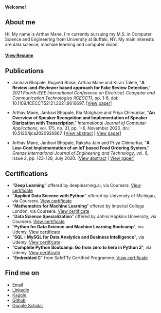 **Welcome!**


## About me
<!-- ![](/images/my-image.png) -->

Hi! My name is Arthav Mane. I'm currently pursuing my M.S. in Computer Science and Engineering from University at Buffalo, NY. My main interests are data science, machine learning and computer vision.


<!-- ## What am I currently working on? -->

<!-- ## Past projects -->

#### [View Resume](https://arthavmane.github.io/portfolio/documents/RESUME.pdf)


## Publications
* Janhavi Bhopale, Rugved Bhise, Arthav Mane and Kiran Talele, "**A Review-and-Reviewer based approach for Fake Review Detection**," *2021 Fourth IEEE International Conference on Electrical, Computer and Communication Technologies (ICECCT)*, pp. 1-6, doi: 10.1109/ICECCT52121.2021.9616697. \[[View paper](https://ieeexplore.ieee.org/document/9616697)]

* Arthav Mane, Janhavi Bhopale, Ria Motghare and Priya Chimurkar, "**An Overview of Speaker Recognition and Implementation of Speaker Diarization with Transcription**," *International Journal of Computer Applications*, vol. 175, no. 31, pp. 1-6, November 2020. doi: 10.5120/ijca2020920867. \[[View abstract](https://www.ijcaonline.org/archives/volume175/number31/31646-2020920867) \| [View paper](https://www.ijcaonline.org/archives/volume175/number31/mane-2020-ijca-920867.pdf)]

* Arthav Mane, Janhavi Bhopale, Raksha Jain and Priya Chimurkar, "**A Low-Cost Implementation of an IoT based Food Ordering System**," *Grenze International Journal of Engineering and Technology*, vol. 6, issue 2, pp. 123-128, July 2020. \[[View abstract](http://thegrenze.com/index.php?display=page&view=journalabstract&absid=726&id=8) \| [View paper](https://arthavmane.github.io/portfolio/documents/FoodOrderingSystem.pdf)]


## Certifications

* "**Deep Learning**" offered by deeplearning.ai, via Coursera. [View certificate](https://coursera.org/share/1ac2322645be1c0b4dd30702f149b86b)
* "**Applied Data Science with Python**" offered by University of Michigan, via Coursera. [View certificate](https://coursera.org/share/d6225643d16287fdeb7c592340e27d48)
* "**Mathematics for Machine Learning**" offered by Imperial College London, via Coursera. [View certificate](https://coursera.org/share/5c657feb6c7cebf99c4c11f8ad7950b2)
* "**Data Science Specialization**" offered by Johns Hopkins University, via Coursera. [View certificate](https://coursera.org/share/b1324eb2192b5359e727bce3da010ad4)
* "**Python for Data Science and Machine Learning Bootcamp**", via Udemy. [View certificate](https://ude.my/UC-4b46f628-d897-4387-a1ba-83066b24de6a)
* "**SQL - MySQL for Data Analytics and Business Intelligence**", via Udemy. [View certificate](https://ude.my/UC-f9cf6125-3f8c-4195-ab76-de42734c9a05)
* "**Complete Python Bootcamp: Go from zero to hero in Python 3**", via Udemy. [View certificate](https://ude.my/UC-d82975ad-bb79-44f4-9114-5107daa2f741)
* "**Embedded C**" from SafeTTy Certified Programme. [View certificate](https://arthavmane.github.io/portfolio/documents/EmbeddedC.pdf)


## Find me on
* [Email](mailto:manearthav03@gmail.com)
* [LinkedIn](https://www.linkedin.com/in/arthav-mane)
* [Kaggle](https://www.kaggle.com/arthavmane)
* [Github](https://github.com/arthavmane)
* [Google Scholar](https://scholar.google.com/citations?user=rKm79SAAAAAJ&hl=en)
